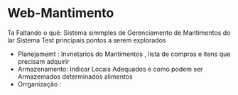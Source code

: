 # Web-Mantimento
Ta Faltando o quê:
Sistema simmples de Gerenciamento de Mantimentos do lar
Sistema Test 
principais  pontos a serem explorados
- Planejamemt : Invnetarios do Mantimentos , lista de compras  e itens que precisam adquirir 
-  Armazenamento: Indicar Locais Adequados  e  como podem ser Armazemados determinados alimentos
-  Orrganização : 
